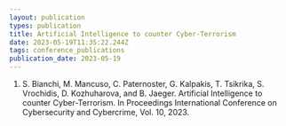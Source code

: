 ```yaml
---
layout: publication
types: publication
title: Artificial Intelligence to counter Cyber-Terrorism
date: 2023-05-19T11:35:22.244Z
tags: conference_publications
publication_date: 2023-05-19
---
```

<!--StartFragment-->

1. S. Bianchi, M. Mancuso, C. Paternoster, G. Kalpakis, T. Tsikrika, S. Vrochidis, D. Kozhuharova, and B. Jaeger. Artificial Intelligence to counter Cyber-Terrorism. In Proceedings International Conference on Cybersecurity and Cybercrime, Vol. 10, 2023.

<!--EndFragment-->